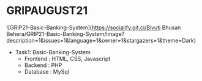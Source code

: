 # GRIPAUGUST21

![GRIP21-Basic-Banking-System](https://socialify.git.ci/Bivuti Bhusan Behera/GRIP21-Basic-Banking-System/image?description=1&issues=1&language=1&owner=1&stargazers=1&theme=Dark)

- Task1: Basic-Banking-System
  - Frontend : HTML, CSS, Javascript
  - Backend : PHP
  - Database : MySql
  

